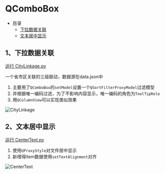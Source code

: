 # QComboBox

- 目录
  - [下拉数据关联](#1下拉数据关联)
  - [文本居中显示](#2文本居中显示)

## 1、下拉数据关联

[运行 CityLinkage.py](CityLinkage.py)

一个省市区关联的三级联动，数据源在data.json中

1. 主要用了`QComboBox`的`setModel`设置一个`QSortFilterProxyModel`过滤模型
2. 并根据唯一编码过滤，为了不影响内容显示，唯一编码的角色为`ToolTipRole`
3. 用`QColumnView`可以实现类似效果

![CityLinkage](ScreenShot/CityLinkage.gif)

## 2、文本居中显示

[运行 CenterText.py](CenterText.py)

1. 使用`QProxyStyle`对文件居中显示
2. 新增得item数据使用`setTextAlignment`对齐

![CenterText](ScreenShot/CenterText.png)
